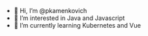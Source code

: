 - 👋 Hi, I’m @pkamenkovich
- 👀 I’m interested in Java and Javascript
- 🌱 I’m currently learning Kubernetes and Vue

<!---
pkamenkovich/pkamenkovich is a ✨ special ✨ repository because its `README.md` (this file) appears on your GitHub profile.
You can click the Preview link to take a look at your changes.
--->
